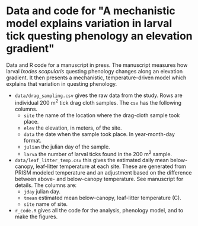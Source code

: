 # Data and code for "A mechanistic model explains variation in larval tick questing phenology an elevation gradient"

Data and R code for a manuscript in press. The manuscript measures how larval _Ixodes scapularis_ questing phenology changes along an elevation gradient. It then presents a mechanistic, temperature-driven model which explains that variation in questing phenology.

* `data/drag_sampling.csv` gives the raw data from the study. Rows are individual 200 m<sup>2</sup> tick drag cloth samples. The `csv` has the following columns.
  * `site` the name of the location where the drag-cloth sample took place.
  * `elev` the elevation, in meters, of the site.
  * `data` the date when the sample took place. In year-month-day format.
  * `julian` the julian day of the sample.
  * `larva` the number of larval ticks found in the 200 m<sup>2</sup> sample.
* `data/leaf_litter_temp.csv` this gives the estimated daily mean below-canopy, leaf-litter temperature at each site. These are generated from PRISM modeled temperature and an adjustment based on the difference between above- and below-canopy temperature. See manuscript for details. The columns are:
  * `jday` julian day.
  * `tmean` estimated mean below-canopy, leaf-litter temperature (C). 
  * `site` name of site.
* `r_code.R` gives all the code for the analysis, phenology model, and to make the figures.
